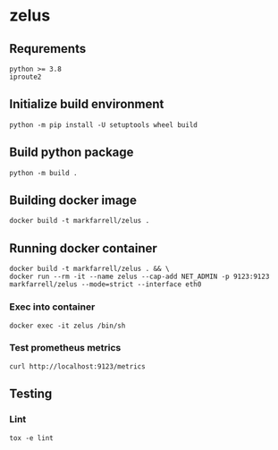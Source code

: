 # zelus

## Requrements

```
python >= 3.8
iproute2
```

## Initialize build environment

```
python -m pip install -U setuptools wheel build
```

## Build python package

```
python -m build .
```

## Building docker image

```
docker build -t markfarrell/zelus .
```

## Running docker container

```
docker build -t markfarrell/zelus . && \
docker run --rm -it --name zelus --cap-add NET_ADMIN -p 9123:9123 markfarrell/zelus --mode=strict --interface eth0
```

### Exec into container

```
docker exec -it zelus /bin/sh
```

### Test prometheus metrics

```
curl http://localhost:9123/metrics
```

## Testing

### Lint

```
tox -e lint
```

